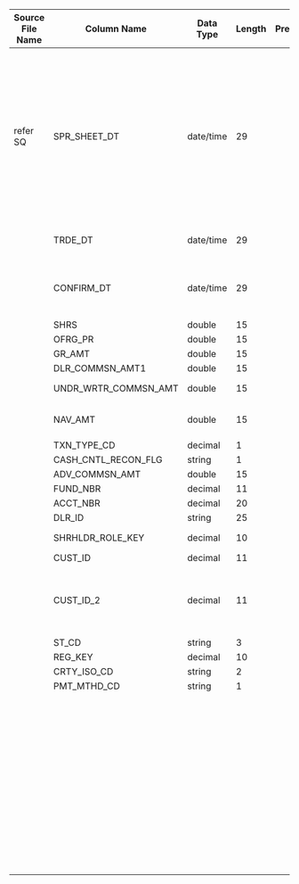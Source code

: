 |	Source File Name	|	Column Name	|	Data Type	|	Length	|	Precision	|	Nullable	|	PK	|	BK	|		|		|		|		|	Target Table Name	|	Column Name	|	Data Type	|	Length	|	Nullable	|	PK	|
|	---	|	---	|	---	|	---	|	---	|	---	|	---	|	---	|	---	|	---	|	---	|	---	|	---	|	---	|	---	|	---	|	---	|	---	|
|		|		|		|		|		|		|		|		|		|		|		|		|		|		|		|		|		|		|
|	refer SQ	|	SPR_SHEET_DT	|	date/time	|	29	|		|		|		|	Seq Number	|		|		|	Insert if new record<br><br>Update the record if already exists<br><br>	|	Table Name: HDM.SDCM_CASHFLOW<br>Condition:REG_KEY = in_REG_KEY AND DLR_KEY = in_DLR_KEY AND SHRHLDR_KEY = in_SHRHLDR_KEY AND ACCT_KEY = in_ACCT_KEY AND FUND_KEY = in_FUND_KEY AND SPR_SHEET_DT_KEY = in_SPR_SHEET_DT_KEY AND TRDE_DT_KEY = in_TRDE_DT_KEY	|	CASHFLOW_ACTIVITY	|	CASHFLOW_ACT_HIST_KEY	|	"number(p,s)"	|	10	|		|	Y	|
|		|	TRDE_DT	|	date/time	|	29	|		|		|		|		|		|	Table Name: HDM.FUND<br>Condition: FUND_NBR = IN_FUND_NBR <br>Output Column: FUND_KEY	|		|		|	CASHFLOW_ACTIVITY	|	FUND_KEY	|	"number(p,s)"	|	10	|		|	Y	|
|		|	CONFIRM_DT	|	date/time	|	29	|		|		|		|		|		|	//:LKP.LKP_DM_DIM_CALENDAR(SPR_SHEET_DT)<br><br>Table Name: HDM.CALENDAR<br>Condition: CAL_DAY = IN_CAL_DAY<br>Output Column: DAY_KEY	|		|		|	CASHFLOW_ACTIVITY	|	DAY_KEY	|	"number(p,s)"	|	10	|		|	Y	|
|		|	SHRS	|	double	|	15	|		|		|		|		|	SUM(SUB_SHARES) for group by DAY_KEY and FUND_KEY	|		|		|		|	CASHFLOW_ACTIVITY	|	SUB_SHRS	|	number	|	15	|		|		|
|		|	OFRG_PR	|	double	|	15	|		|		|		|		|	SUM(SUB_AMT) for group by DAY_KEY and FUND_KEY	|		|		|		|	CASHFLOW_ACTIVITY	|	SUB_AMT	|	number	|	15	|		|		|
|		|	GR_AMT	|	double	|	15	|		|		|		|		|	SUM(REDMPN_SHRS) for group by DAY_KEY and FUND_KEY	|		|		|		|	CASHFLOW_ACTIVITY	|	REDMPN_SHRS	|	number	|	15	|		|		|
|		|	DLR_COMMSN_AMT1	|	double	|	15	|		|		|		|		|	SUM(REDMPN_AMT) for group by DAY_KEY and FUND_KEY	|		|		|		|	CASHFLOW_ACTIVITY	|	REDMPN_AMT	|	number	|	15	|		|		|
|		|	UNDR_WRTR_COMMSN_AMT	|	double	|	15	|		|		|		|		|	SUM(SUB_SHARES) -SUM(ABS(REDMPN_SHRS)) for group by DAY_KEY and FUND_KEY	|		|		|		|	CASHFLOW_ACTIVITY	|	NET_SHRS	|	number	|	15	|		|		|
|		|	NAV_AMT	|	double	|	15	|		|		|		|		|	SUM(SUB_AMT) + (SUM(REDMPN_AMT)-SUM(DLR_COMMSN_AMT+UNDR_WRTR_COMMSN_AMT+ADV_COMMSN_AMT)) for group by DAY_KEY and FUND_KEY	|		|		|		|	CASHFLOW_ACTIVITY	|	NET_CASHFLOW_AMT	|	number	|	15	|		|		|
|		|	TXN_TYPE_CD	|	decimal	|	1	|		|		|		|		|	Y'	|		|		|		|	CASHFLOW_ACTIVITY	|	CURR_ROW_FLG	|	varchar2	|	1	|		|		|
|		|	CASH_CNTL_RECON_FLG	|	string	|	1	|		|		|		|		|	SYSDATE	|		|		|		|	CASHFLOW_ACTIVITY	|	ROW_STRT_DTTM	|	date	|	19	|		|		|
|		|	ADV_COMMSN_AMT	|	double	|	15	|		|		|		|		|		|		|		|		|	CASHFLOW_ACTIVITY	|	ROW_STOP_DTTM	|	date	|	19	|		|		|
|		|	FUND_NBR	|	decimal	|	11	|		|		|		|		|	$$etlcyckey	|		|		|		|	CASHFLOW_ACTIVITY	|	ETL_LOAD_CYC_KEY	|	"number(p,s)"	|	10	|		|		|
|		|	ACCT_NBR	|	decimal	|	20	|		|		|		|		|	4	|		|		|		|	CASHFLOW_ACTIVITY	|	SRC_SYS_ID	|	number	|	15	|		|		|
|		|	DLR_ID	|	string	|	25	|		|		|		|		|		|		|		|		|		|		|		|		|		|		|
|		|	SHRHLDR_ROLE_KEY	|	decimal	|	10	|		|		|		|	Seq Number	|		|		|		|		|	ETL_LOAD_ERROR	|	ERR_KEY	|	"number(p,s)"	|	10	|		|		|
|		|	CUST_ID	|	decimal	|	11	|		|		|		|		|	$$etlcyckey	|		|		|		|	ETL_LOAD_ERROR	|	ETL_LOAD_CYC_KEY	|	"number(p,s)"	|	10	|		|		|
|		|	CUST_ID_2	|	decimal	|	11	|		|		|		|		|	"IIF(<br>      (NOT ISNULL(v_FUND_KEY_ERR_MSG)),<br>                                                         v_FUND_KEY_ERR_MSG&vert;&vert;'FUND NUMBER:'&vert;&vert;TO_CHAR(FUND_NBR)<br>&vert;&vert;' AND SUPER SHEET DATE:'&vert;&vert;TO_CHAR(SPR_SHEET_DT,'MM/DD/YYYY')<br>,NULL)<br>"	|		|		|		|	ETL_LOAD_ERROR	|	ERR_MSG	|	varchar2	|	4000	|		|		|
|		|	ST_CD	|	string	|	3	|		|		|		|		|	SYSDATE	|		|		|		|	ETL_LOAD_ERROR	|	RUN_DT_TS	|	date	|	19	|		|		|
|		|	REG_KEY	|	decimal	|	10	|		|		|		|		|		|		|		|		|		|		|		|		|		|		|
|		|	CRTY_ISO_CD	|	string	|	2	|		|		|		|		|		|		|		|		|		|		|		|		|		|		|
|		|	PMT_MTHD_CD	|	string	|	1	|		|		|		|		|		|		|		|		|		|		|		|		|		|		|
|		|		|		|		|		|		|		|		|		|		|		|		|		|		|		|		|		|		|
|		|		|		|		|		|		|		|		|		|		|		|		|		|		|		|		|		|		|
|		|		|		|		|		|		|		|		|		|		|		|		|		|		|		|		|		|		|
|		|		|		|		|		|		|		|		|		|		|		|		|		|		|		|		|		|		|
|		|		|		|		|		|		|		|		|		|		|		|		|		|		|		|		|		|		|
|		|		|		|		|		|		|		|		|		|		|		|		|		|		|		|		|		|		|
|		|		|		|		|		|		|		|		|		|		|		|		|		|		|		|		|		|		|
|		|		|		|		|		|		|		|		|		|		|		|		|		|		|		|		|		|		|
|		|		|		|		|		|		|		|		|		|		|		|		|		|		|		|		|		|		|
|		|		|		|		|		|		|		|		|		|		|		|		|		|		|		|		|		|		|
|		|		|		|		|		|		|		|		|		|		|		|		|		|		|		|		|		|		|
|		|		|		|		|		|		|		|		|		|		|		|		|		|		|		|		|		|		|
|		|		|		|		|		|		|		|		|		|		|		|		|		|		|		|		|		|		|
|		|		|		|		|		|		|		|		|		|		|		|		|		|		|		|		|		|		|
|		|		|		|		|		|		|		|		|		|		|		|		|		|		|		|		|		|		|
|		|		|		|		|		|		|		|		|		|		|		|		|		|		|		|		|		|		|
|		|		|		|		|		|		|		|		|		|		|		|		|		|		|		|		|		|		|
|		|		|		|		|		|		|		|		|		|		|		|		|		|		|		|		|		|		|
|		|		|		|		|		|		|		|		|		|		|		|		|		|		|		|		|		|		|
|		|		|		|		|		|		|		|		|		|		|		|		|		|		|		|		|		|		|
|		|		|		|		|		|		|		|		|		|		|		|		|		|		|		|		|		|		|
|		|		|		|		|		|		|		|		|		|		|		|		|		|		|		|		|		|		|
|		|		|		|		|		|		|		|		|		|		|		|		|		|		|		|		|		|		|
|		|		|		|		|		|		|		|		|		|		|		|		|		|		|		|		|		|		|
|		|		|		|		|		|		|		|		|		|		|		|		|		|		|		|		|		|		|
|		|		|		|		|		|		|		|		|		|		|		|		|		|		|		|		|		|		|
|		|		|		|		|		|		|		|		|		|		|		|		|		|		|		|		|		|		|
|		|		|		|		|		|		|		|		|		|		|		|		|		|		|		|		|		|		|
|		|		|		|		|		|		|		|		|		|		|		|		|		|		|		|		|		|		|
|		|		|		|		|		|		|		|		|		|		|		|		|		|		|		|		|		|		|
|		|		|		|		|		|		|		|		|		|		|		|		|		|		|		|		|		|		|
|		|		|		|		|		|		|		|		|		|		|		|		|		|		|		|		|		|		|
|		|		|		|		|		|		|		|		|		|		|		|		|		|		|		|		|		|		|
|		|		|		|		|		|		|		|		|		|		|		|		|		|		|		|		|		|		|
|		|		|		|		|		|		|		|		|		|		|		|		|		|		|		|		|		|		|
|		|		|		|		|		|		|		|		|		|		|		|		|		|		|		|		|		|		|
|		|		|		|		|		|		|		|		|		|		|		|		|		|		|		|		|		|		|
|		|		|		|		|		|		|		|		|		|		|		|		|		|		|		|		|		|		|
|		|		|		|		|		|		|		|		|		|		|		|		|		|		|		|		|		|		|
|		|		|		|		|		|		|		|		|		|		|		|		|		|		|		|		|		|		|
|		|		|		|		|		|		|		|		|		|		|		|		|		|		|		|		|		|		|
|		|		|		|		|		|		|		|		|		|		|		|		|		|		|		|		|		|		|
|		|		|		|		|		|		|		|		|		|		|		|		|		|		|		|		|		|		|
|		|		|		|		|		|		|		|		|		|		|		|		|		|		|		|		|		|		|
|		|		|		|		|		|		|		|		|		|		|		|		|		|		|		|		|		|		|
|		|		|		|		|		|		|		|		|		|		|		|		|		|		|		|		|		|		|
|		|		|		|		|		|		|		|		|		|		|		|		|		|		|		|		|		|		|
|		|		|		|		|		|		|		|		|		|		|		|		|		|		|		|		|		|		|
|		|		|		|		|		|		|		|		|		|		|		|		|		|		|		|		|		|		|
|		|		|		|		|		|		|		|		|		|		|		|		|		|		|		|		|		|		|
|		|		|		|		|		|		|		|		|		|		|		|		|		|		|		|		|		|		|
|		|		|		|		|		|		|		|		|		|		|		|		|		|		|		|		|		|		|
|		|		|		|		|		|		|		|		|		|		|		|		|		|		|		|		|		|		|
|		|		|		|		|		|		|		|		|		|		|		|		|		|		|		|		|		|		|
